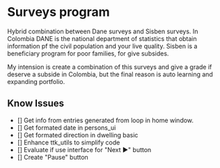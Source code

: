 Surveys program
===

Hybrid combination between Dane surveys and Sisben surveys. In Colombia DANE is the national department of statistics that obtain information pf the civil population and your live quality. Sisben is a beneficiary program for poor families, for give subsides.

My intension is create a combination of this surveys and give a grade if deserve a subside in Colombia, but the final reason is auto learning and expanding portfolio.

Know Issues
---

- [] Get info from entries generated from loop in home window.
- [] Get formated date in persons_ui
- [] Get formated direction in dwelling basic
- [] Enhance ttk_utils to simplify code
- [] Evaluate if use interface for "Next ▶" button
- [] Create "Pause" button

